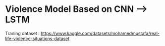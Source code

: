 # Violence Model Based on CNN --> LSTM
Traning dataset : https://www.kaggle.com/datasets/mohamedmustafa/real-life-violence-situations-dataset
